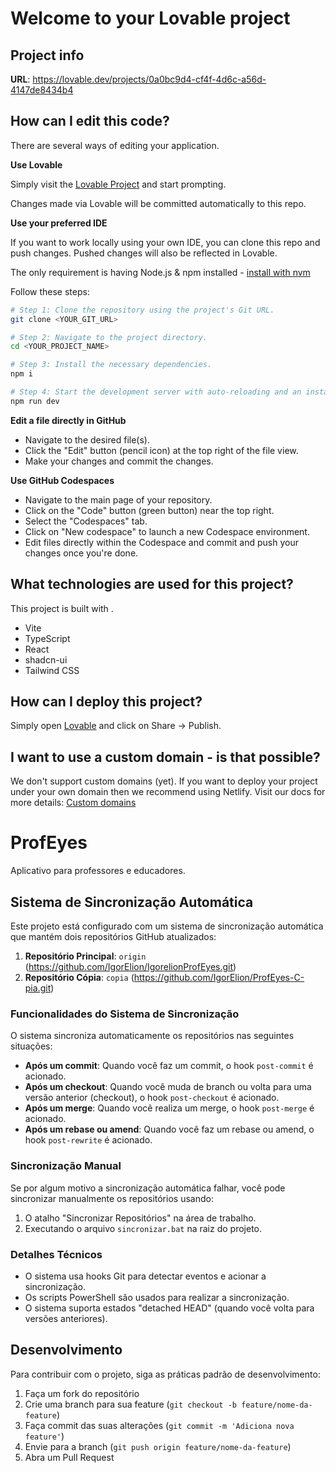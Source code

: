 # Welcome to your Lovable project

## Project info

**URL**: https://lovable.dev/projects/0a0bc9d4-cf4f-4d6c-a56d-4147de8434b4

## How can I edit this code?

There are several ways of editing your application.

**Use Lovable**

Simply visit the [Lovable Project](https://lovable.dev/projects/0a0bc9d4-cf4f-4d6c-a56d-4147de8434b4) and start prompting.

Changes made via Lovable will be committed automatically to this repo.

**Use your preferred IDE**

If you want to work locally using your own IDE, you can clone this repo and push changes. Pushed changes will also be reflected in Lovable.

The only requirement is having Node.js & npm installed - [install with nvm](https://github.com/nvm-sh/nvm#installing-and-updating)

Follow these steps:

```sh
# Step 1: Clone the repository using the project's Git URL.
git clone <YOUR_GIT_URL>

# Step 2: Navigate to the project directory.
cd <YOUR_PROJECT_NAME>

# Step 3: Install the necessary dependencies.
npm i

# Step 4: Start the development server with auto-reloading and an instant preview.
npm run dev
```

**Edit a file directly in GitHub**

- Navigate to the desired file(s).
- Click the "Edit" button (pencil icon) at the top right of the file view.
- Make your changes and commit the changes.

**Use GitHub Codespaces**

- Navigate to the main page of your repository.
- Click on the "Code" button (green button) near the top right.
- Select the "Codespaces" tab.
- Click on "New codespace" to launch a new Codespace environment.
- Edit files directly within the Codespace and commit and push your changes once you're done.

## What technologies are used for this project?

This project is built with .

- Vite
- TypeScript
- React
- shadcn-ui
- Tailwind CSS

## How can I deploy this project?

Simply open [Lovable](https://lovable.dev/projects/0a0bc9d4-cf4f-4d6c-a56d-4147de8434b4) and click on Share -> Publish.

## I want to use a custom domain - is that possible?

We don't support custom domains (yet). If you want to deploy your project under your own domain then we recommend using Netlify. Visit our docs for more details: [Custom domains](https://docs.lovable.dev/tips-tricks/custom-domain/)

# ProfEyes

Aplicativo para professores e educadores.

## Sistema de Sincronização Automática

Este projeto está configurado com um sistema de sincronização automática que mantém dois repositórios GitHub atualizados:

1. **Repositório Principal**: `origin` (https://github.com/IgorElion/IgorelionProfEyes.git)
2. **Repositório Cópia**: `copia` (https://github.com/IgorElion/ProfEyes-C-pia.git)

### Funcionalidades do Sistema de Sincronização

O sistema sincroniza automaticamente os repositórios nas seguintes situações:

- **Após um commit**: Quando você faz um commit, o hook `post-commit` é acionado.
- **Após um checkout**: Quando você muda de branch ou volta para uma versão anterior (checkout), o hook `post-checkout` é acionado.
- **Após um merge**: Quando você realiza um merge, o hook `post-merge` é acionado.
- **Após um rebase ou amend**: Quando você faz um rebase ou amend, o hook `post-rewrite` é acionado.

### Sincronização Manual

Se por algum motivo a sincronização automática falhar, você pode sincronizar manualmente os repositórios usando:

1. O atalho "Sincronizar Repositórios" na área de trabalho.
2. Executando o arquivo `sincronizar.bat` na raiz do projeto.

### Detalhes Técnicos

- O sistema usa hooks Git para detectar eventos e acionar a sincronização.
- Os scripts PowerShell são usados para realizar a sincronização.
- O sistema suporta estados "detached HEAD" (quando você volta para versões anteriores).

## Desenvolvimento

Para contribuir com o projeto, siga as práticas padrão de desenvolvimento:

1. Faça um fork do repositório
2. Crie uma branch para sua feature (`git checkout -b feature/nome-da-feature`)
3. Faça commit das suas alterações (`git commit -m 'Adiciona nova feature'`)
4. Envie para a branch (`git push origin feature/nome-da-feature`)
5. Abra um Pull Request
